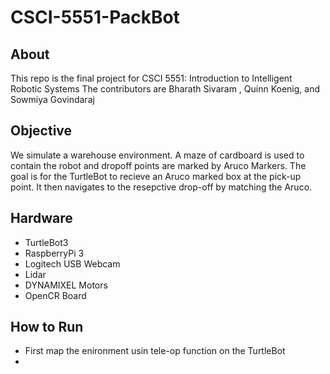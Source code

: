 # CSCI-5551-PackBot

## About
This repo is the final project for CSCI 5551: Introduction to Intelligent Robotic Systems
The contributors are Bharath Sivaram , Quinn Koenig, and Sowmiya Govindaraj

## Objective
We simulate a warehouse environment. A maze of cardboard is used to contain the robot and dropoff points are marked by Aruco Markers.
The goal is for the TurtleBot to recieve an Aruco marked box at the pick-up point. It then navigates to the resepctive drop-off by matching the Aruco.

## Hardware
- TurtleBot3
- RaspberryPi 3
- Logitech USB Webcam
- Lidar
- DYNAMIXEL Motors
- OpenCR Board 

## How to Run
- First map the enironment usin tele-op function on the TurtleBot
- 
